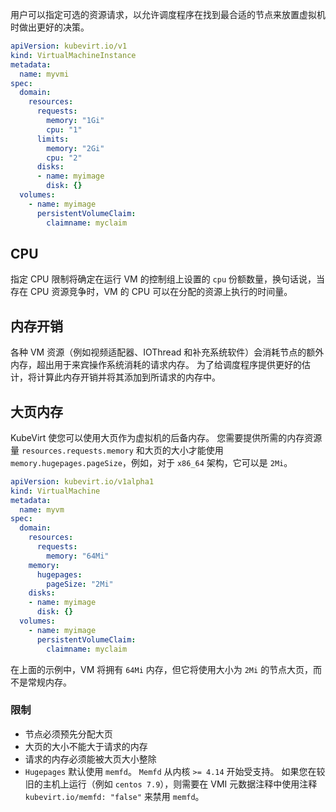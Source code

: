 
用户可以指定可选的资源请求，以允许调度程序在找到最合适的节点来放置虚拟机时做出更好的决策。

```yaml linenums="1"
apiVersion: kubevirt.io/v1
kind: VirtualMachineInstance
metadata:
  name: myvmi
spec:
  domain:
    resources:
      requests:
        memory: "1Gi"
        cpu: "1"
      limits:
        memory: "2Gi"
        cpu: "2"
      disks:
      - name: myimage
        disk: {}
  volumes:
    - name: myimage
      persistentVolumeClaim:
        claimname: myclaim
```

## CPU

指定 CPU 限制将确定在运行 VM 的控制组上设置的 `cpu` 份额数量，换句话说，当存在 CPU 资源竞争时，VM 的 CPU 可以在分配的资源上执行的时间量。

## 内存开销

各种 VM 资源（例如视频适配器、IOThread 和补充系统软件）会消耗节点的额外内存，超出用于来宾操作系统消耗的请求内存。 为了给调度程序提供更好的估计，将计算此内存开销并将其添加到所请求的内存中。

## 大页内存

KubeVirt 使您可以使用大页作为虚拟机的后备内存。 您需要提供所需的内存资源量 `resources.requests.memory` 和大页的大小才能使用 `memory.hugepages.pageSize`，例如，对于 `x86_64` 架构，它可以是 `2Mi`。

```yaml linenums="1"
apiVersion: kubevirt.io/v1alpha1
kind: VirtualMachine
metadata:
  name: myvm
spec:
  domain:
    resources:
      requests:
        memory: "64Mi"
    memory:
      hugepages:
        pageSize: "2Mi"
    disks:
    - name: myimage
      disk: {}
  volumes:
    - name: myimage
      persistentVolumeClaim:
        claimname: myclaim
```
在上面的示例中，VM 将拥有 `64Mi` 内存，但它将使用大小为 `2Mi` 的节点大页，而不是常规内存。

### 限制

- 节点必须预先分配大页
- 大页的大小不能大于请求的内存
- 请求的内存必须能被大页大小整除
- `Hugepages` 默认使用 `memfd`。 `Memfd` 从内核 `>= 4.14` 开始受支持。 如果您在较旧的主机上运行（例如 `centos 7.9`），则需要在 VMI 元数据注释中使用注释 `kubevirt.io/memfd: "false"` 来禁用 `memfd`。
